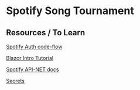 # Spotify Song Tournament
## Resources / To Learn
<a href="https://developer.spotify.com/documentation/general/guides/authorization/code-flow/">Spotify Auth code-flow</a>

<a href="https://dotnet.microsoft.com/en-us/learn/aspnet/blazor-tutorial/intro">Blazor Intro Tutorial</a>

<a href="https://johnnycrazy.github.io/SpotifyAPI-NET/docs/introduction">Spotify API-NET docs</a>

<a href="https://docs.microsoft.com/en-us/aspnet/core/security/app-secrets?view=aspnetcore-6.0&tabs=windows">Secrets</a>
